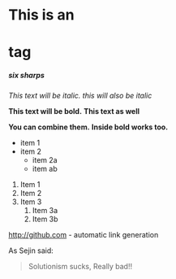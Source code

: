 # This is an <h1> tag
##### six sharps

*This text will be italic.*
_this will also be italic_

**This text will be bold.**
__This text as well__

__**You can combine them.**__
__Inside **bold** works too.__

* item 1
* item 2
	* item 2a
	* item ab

1. Item 1
1. Item 2
1. Item 3
	1. Item 3a
	1. Item 3b

http://github.com - automatic link generation

As Sejin said:

>Solutionism sucks,
>Really bad!!


